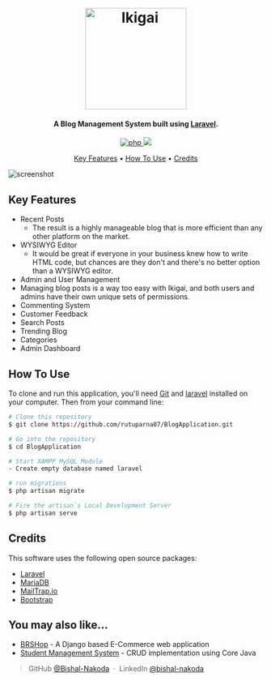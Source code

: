 
<h1 align="center">
  <br>
  <a href="#"><img src="https://github.com/rutuparna07/BlogApplication/blob/main/public/images/logo.png?raw=true" alt="Ikigai" width="200"></a>
  <br>
</h1>

<h4 align="center">A Blog Management System built using <a href="https://laravel.com/docs/8.x" target="_blank">Laravel</a>.</h4>

<p align="center">
  <a href="#">
    <img src="https://img.shields.io/packagist/php-v/laravel/laravel.svg"
         alt="php">
  </a>
  <a href="#">
      <img src="https://img.shields.io/codeclimate/maintainability-percentage/laravel/laravel.svg"></a>
</p>

<p align="center">
  <a href="#key-features">Key Features</a> •
  <a href="#how-to-use">How To Use</a> •
  <a href="#credits">Credits</a> 
</p>

![screenshot](https://github.com/rutuparna07/BlogApplication/blob/main/animate.gif)

## Key Features

* Recent Posts
  - The result is a highly manageable blog that is more efficient than any other platform on the market.
* WYSIWYG Editor
  - It would be great if everyone in your business knew how to write HTML code, but chances are they don't and there's no better option than a WYSIWYG editor.
* Admin and User Management  
* Managing blog posts is a way too easy with Ikigai, and both users and admins have their own unique sets of permissions.
* Commenting System
* Customer Feedback
* Search Posts
* Trending Blog
* Categories
* Admin Dashboard

## How To Use

To clone and run this application, you'll need [Git](https://git-scm.com) and [laravel](https://laravel.com/docs/7.x/installation)  installed on your computer. Then from your command line:

```bash
# Clone this repository
$ git clone https://github.com/rutuparna07/BlogApplication.git

# Go into the repository
$ cd BlogApplication

# Start XAMPP MySQL Module
- Create empty database named laravel

# run migrations
$ php artisan migrate

# Fire the artisan`s Local Development Server
$ php artisan serve
```

## Credits

This software uses the following open source packages:

- [Laravel](https://laravel.com/)
- [MariaDB](https://mariadb.org/)
- [MailTrap.io](https://mailtrap.io/)
- [Bootstrap](https://getbootstrap.com/)

## You may also like...

- [BRSHop](https://github.com/Bishal-Nakoda/BRShop) - A Django based E-Commerce web application
- [Student Management System](https://github.com/Bishal-Nakoda/StudentManagementSystem) - CRUD implementation using Core Java


> GitHub [@Bishal-Nakoda](https://github.com/Bishal-Nakoda) &nbsp;&middot;&nbsp;
> LinkedIn [@bishal-nakoda](https://www.linkedin.com/in/bishal-nakoda/)

